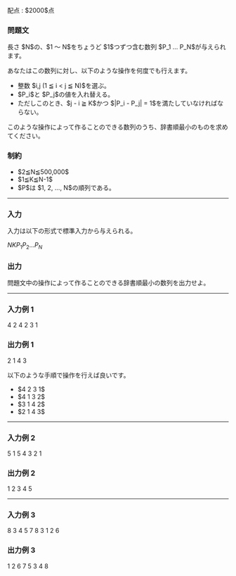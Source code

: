 
<div>

<span>

<span>

<p>
配点 : $2000$点
</p>

<div>

<section>

### **問題文**

<p>
長さ $N$の、$1 ～ N$をちょうど $1$つずつ含む数列 $P_1 ... P_N$が与えられます。
</p>

<p>
あなたはこの数列に対し、以下のような操作を何度でも行えます。
</p>

<ul>

<li>
整数 $i,j (1 ≦ i < j ≦ N)$を選ぶ。
</li>

<li>
$P_i$と $P_j$の値を入れ替える。
</li>

<li>
ただしこのとき、$j - i ≧ K$かつ $|P_i - P_j| = 1$を満たしていなければならない。
</li>

</ul>

<p>
このような操作によって作ることのできる数列のうち、辞書順最小のものを求めてください。
</p>

</section>

</div>

<div>

<section>

### **制約**

<ul>

<li>
$2≦N≦500,000$
</li>

<li>
$1≦K≦N-1$
</li>

<li>
$P$は $1, 2, ..., N$の順列である。
</li>

</ul>

</section>

</div>

---

<div>

<div>

<section>

### **入力**

<p>
入力は以下の形式で標準入力から与えられる。
</p>

<div>

$N$$K$$P_1$$P_2$$...$$P_N$
</div>

</section>

</div>

<div>

<section>

### **出力**

<p>
問題文中の操作によって作ることのできる辞書順最小の数列を出力せよ。
</p>

</section>

</div>

</div>

---

<div>

<section>

### **入力例 1**

<div>

4 2
4 2 3 1

</div>

</section>

</div>

<div>

<section>

### **出力例 1**

<div>

2
1
4
3

</div>

<p>
以下のような手順で操作を行えば良いです。
</p>

<ul>

<li>
$4 2 3 1$
</li>

<li>
$4 1 3 2$
</li>

<li>
$3 1 4 2$
</li>

<li>
$2 1 4 3$
</li>

</ul>

</section>

</div>

---

<div>

<section>

### **入力例 2**

<div>

5 1
5 4 3 2 1

</div>

</section>

</div>

<div>

<section>

### **出力例 2**

<div>

1
2
3
4
5

</div>

</section>

</div>

---

<div>

<section>

### **入力例 3**

<div>

8 3
4 5 7 8 3 1 2 6

</div>

</section>

</div>

<div>

<section>

### **出力例 3**

<div>

1
2
6
7
5
3
4
8

</div>

</section>

</div>

</span>

</span>

</div>
